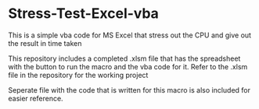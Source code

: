 # Stress-Test-Excel-vba
This is a simple vba code for MS Excel that stress out the CPU and give out the result in time taken

This repository includes a completed .xlsm file that has the spreadsheet with the button to run the macro and the vba code for it.
Refer to the .xlsm file in the repository for the working project

Seperate file with the code that is written for this macro is also included for easier reference.
